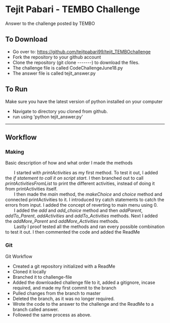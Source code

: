 # Tejit Pabari - TEMBO Challenge
Answer to the challenge posted by TEMBO

## To Download
* Go over to: https://github.com/tejitpabari99/tejit_TEMBOchallenge
* Fork the repository to your github account
* Clone the repository (git clone -------) to download the files.
* The challenge file is called CodeChallengeJune18.py
* The answer file is called tejit_answer.py

## To Run
Make sure you have the latest version of python installed on your computer
* Navigate to directory you cloned from github.
* run using 'python tejit_answer.py'

----

## Workflow
### Making
Basic description of how and what order I made the methods

&nbsp;&nbsp;&nbsp;&nbsp;&nbsp;&nbsp; I started with *printActivities* as my first method. To test it out, I added the *if statement to call it on script start*. I then branched out to call *printActivitiesFromList* to print the different activities, instead of doing it from printActivities itself.<br />
&nbsp;&nbsp;&nbsp;&nbsp;&nbsp;&nbsp; I then made the *main* method, the *makeChoice* and *choice* method and connected printActivities to it. I introduced try catch statements to catch the errors from input. I added the concept of reverting to main menu using 0.<br />
&nbsp;&nbsp;&nbsp;&nbsp;&nbsp;&nbsp; I added the *add* and *add_choice* method and then *addParent*, *addTo_Parent*, *addActivities* and *addTo_Activities* methods. Next I added the *addMore_Parent* and *addMore_Activities* methods.<br />
&nbsp;&nbsp;&nbsp;&nbsp;&nbsp;&nbsp; Lastly I proof tested all the methods and ran every possible combination to test it out. I then commented the code and added the ReadMe


### Git
Git Workflow

* Created a git repository initialized with a ReadMe
* Cloned it locally
* Branched it to challenge-file
* Added the downloaded challenge file to it, added a gitignore, incase required, and made my first commit to the branch
* Pulled changes from the branch to master
* Deleted the branch, as it was no longer required.
* Wrote the code to the answer to the challenge and the ReadMe to a branch called answer.
* Followed the same process as above.
